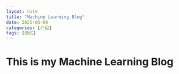 ```yaml
---
layout: note
title: "Machine Learning Blog"
date: 2025-05-09
categories: [介绍]
tags: [面试]
---
```


# This is my Machine Learning Blog